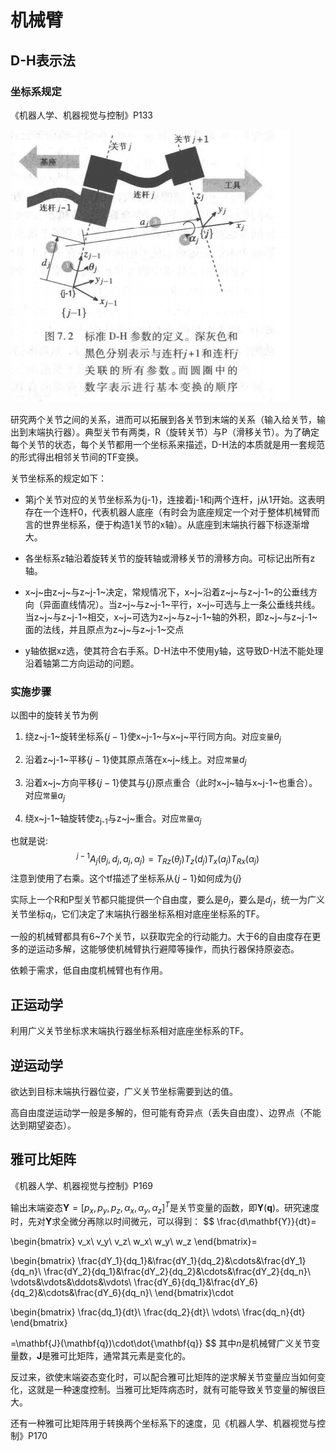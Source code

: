 # 机械臂


## D-H表示法

### 坐标系规定

《机器人学、机器视觉与控制》P133

![机械臂关节图示](../resource/robot/DH1.png)



研究两个关节之间的关系，进而可以拓展到各关节到末端的关系（输入给关节，输出到末端执行器）。典型关节有两类，R（旋转关节）与P（滑移关节）。为了确定每个关节的状态，每个关节都用一个坐标系来描述，D-H法的本质就是用一套规范的形式得出相邻关节间的TF变换。

关节坐标系的规定如下：

* 第j个关节对应的关节坐标系为{j-1}，连接着j-1和j两个连杆，j从1开始。这表明存在一个连杆0，代表机器人底座（有时会为底座规定一个对于整体机械臂而言的世界坐标系，便于构造1关节的x轴）。从底座到末端执行器下标逐渐增大。

* 各坐标系z轴沿着旋转关节的旋转轴或滑移关节的滑移方向。可标记出所有z轴。
* x~j~由z~j~与z~j-1~决定，常规情况下，x~j~沿着z~j~与z~j-1~的公垂线方向（异面直线情况）。当z~j~与z~j-1~平行，x~j~可选与上一条公垂线共线。当z~j~与z~j-1~相交，x~j~可选为z~j~与z~j-1~轴的外积，即z~j~与z~j-1~面的法线，并且原点为z~j~与z~j-1~交点
* y轴依据xz选，使其符合右手系。D-H法中不使用y轴，这导致D-H法不能处理沿着轴第二方向运动的问题。

### 实施步骤

以图中的旋转关节为例

1. 绕z~j-1~旋转坐标系$\{j-1\}$使x~j-1~与x~j~平行同方向。对应`变量`$\theta_j$​​​​

2. 沿着z~j-1~平移$\{j-1\}$使其原点落在x~j~线上。对应`常量`$d_j$

3. 沿着x~j~方向平移$\{j-1\}$使其与$\{j\}$原点重合（此时x~j~轴与x~j-1~也重合）。对应`常量`$a_j$

4. 绕x~j-1~轴旋转使z<sub>j-1</sub>与z~j~重合。对应`常量`$\alpha_j$

也就是说:
$$
^{j-1}A_{j}(\theta_j,d_j,a_j,\alpha_j)=T_{Rz}(\theta_j)T_z(d_j)T_x(a_j)T_{Rx}(\alpha_j)
$$
注意到使用了右乘。这个tf描述了坐标系从$\{j-1\}$如何成为$\{j\}$

实际上一个R和P型关节都只能提供一个自由度，要么是$\theta_j$，要么是$d_j$，统一为广义关节坐标$q_i$，它们决定了末端执行器坐标系相对底座坐标系的TF。​

一般的机械臂都具有6~7个关节，以获取完全的行动能力。大于6的自由度存在更多的逆运动多解，这能够使机械臂执行避障等操作，而执行器保持原姿态。

依赖于需求，低自由度机械臂也有作用。

## 正运动学

利用广义关节坐标求末端执行器坐标系相对底座坐标系的TF。

## 逆运动学

欲达到目标末端执行器位姿，广义关节坐标需要到达的值。

高自由度逆运动学一般是多解的，但可能有奇异点（丢失自由度）、边界点（不能达到期望姿态）。



## 雅可比矩阵

《机器人学、机器视觉与控制》P169

输出末端姿态$\mathbf{Y}=[p_x,p_y,p_z,\alpha_x,\alpha_y,\alpha_z]^T$是关节变量的函数，即$\mathbf{Y}(\mathbf{q})$。研究速度时，先对$\mathbf{Y}$求全微分再除以时间微元，可以得到：
$$
\frac{d\mathbf{Y}}{dt}=

\begin{bmatrix}
v_x\\
v_y\\
v_z\\
w_x\\
w_y\\
w_z
\end{bmatrix}=

\begin{bmatrix}
\frac{dY_1}{dq_1}&\frac{dY_1}{dq_2}&\cdots&\frac{dY_1}{dq_n}\\
\frac{dY_2}{dq_1}&\frac{dY_2}{dq_2}&\cdots&\frac{dY_2}{dq_n}\\
\vdots&\vdots&\ddots&\vdots\\
\frac{dY_6}{dq_1}&\frac{dY_6}{dq_2}&\cdots&\frac{dY_6}{dq_n}\\
\end{bmatrix}\cdot

\begin{bmatrix}
\frac{dq_1}{dt}\\
\frac{dq_2}{dt}\\
\vdots\\
\frac{dq_n}{dt}
\end{bmatrix}

=\mathbf{J}(\mathbf{q})\cdot\dot{\mathbf{q}}
$$
其中$n$是机械臂广义关节变量数，$\mathbf{J}$​​是雅可比矩阵，通常其元素是变化的。

反过来，欲使末端姿态变化时，可以配合雅可比矩阵的逆求解关节变量应当如何变化，这就是一种速度控制。当雅可比矩阵病态时，就有可能导致关节变量的解很巨大。



还有一种雅可比矩阵用于转换两个坐标系下的速度，见《机器人学、机器视觉与控制》P170

